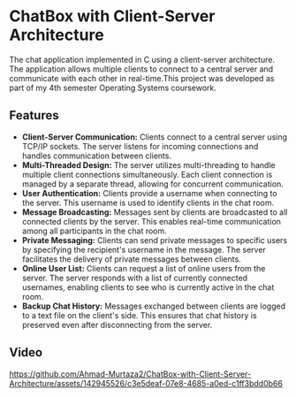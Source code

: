 # ChatBox with Client-Server Architecture
 The chat application implemented in C using a client-server architecture. The application allows multiple clients to connect to a central server and communicate with each other in real-time.This project was developed as part of my 4th semester Operating Systems coursework.

## Features

- **Client-Server Communication:** Clients connect to a central server using TCP/IP sockets. The server listens for incoming connections and handles communication between clients.
- **Multi-Threaded Design:** The server utilizes multi-threading to handle multiple client connections simultaneously. Each client connection is managed by a separate thread, allowing for concurrent communication.
- **User Authentication:** Clients provide a username when connecting to the server. This username is used to identify clients in the chat room.
- **Message Broadcasting:** Messages sent by clients are broadcasted to all connected clients by the server. This enables real-time communication among all participants in the chat room.
- **Private Messaging:** Clients can send private messages to specific users by specifying the recipient's username in the message. The server facilitates the delivery of private messages between clients.
- **Online User List:** Clients can request a list of online users from the server. The server responds with a list of currently connected usernames, enabling clients to see who is currently active in the chat room.
- **Backup Chat History:** Messages exchanged between clients are logged to a text file on the client's side. This ensures that chat history is preserved even after disconnecting from the server.

## Video

https://github.com/Ahmad-Murtaza2/ChatBox-with-Client-Server-Architecture/assets/142945526/c3e5deaf-07e8-4685-a0ed-c1ff3bdd0b66

